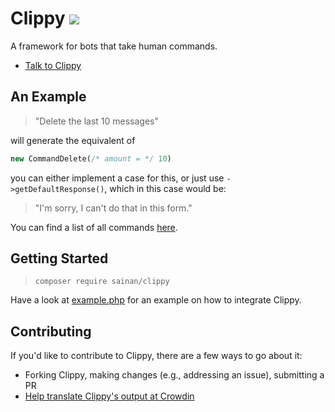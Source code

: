 # Clippy ![](https://github.com/Sainan/Clippy/workflows/Unit%20Tests/badge.svg)

A framework for bots that take human commands.

- [Talk to Clippy](https://clippy.chat/)

## An Example

> "Delete the last 10 messages"

will generate the equivalent of

```PHP
new CommandDelete(/* amount = */ 10)
```

you can either implement a case for this, or just use `->getDefaultResponse()`, which in this case would be:

> "I'm sorry, I can't do that in this form."

You can find a list of all commands [here](https://docs.clippy.chat/inherits.html).

## Getting Started

> `composer require sainan/clippy`

Have a look at [example.php](https://github.com/Sainan/Clippy/blob/senpai/example.php) for an example on how to integrate Clippy.

## Contributing

If you'd like to contribute to Clippy, there are a few ways to go about it:

- Forking Clippy, making changes (e.g., addressing an issue), submitting a PR
- [Help translate Clippy's output at Crowdin](https://translate.clippy.chat/)
